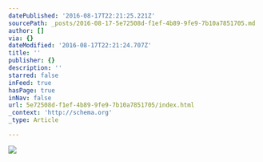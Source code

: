 ```yaml
---
datePublished: '2016-08-17T22:21:25.221Z'
sourcePath: _posts/2016-08-17-5e72508d-f1ef-4b89-9fe9-7b10a7851705.md
author: []
via: {}
dateModified: '2016-08-17T22:21:24.707Z'
title: ''
publisher: {}
description: ''
starred: false
inFeed: true
hasPage: true
inNav: false
url: 5e72508d-f1ef-4b89-9fe9-7b10a7851705/index.html
_context: 'http://schema.org'
_type: Article

---
```

![](https://the-grid-user-content.s3-us-west-2.amazonaws.com/ea239063-12cc-47df-acad-d8813e8a0bf7.jpg)